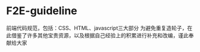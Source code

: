 # F2E-guideline
前端代码规范，包括：CSS、HTML、javascript三大部分
为避免重复造轮子，在此借鉴了许多其他宝贵资源，以及根据自己经验上的积累进行补充和改编，谨此奉献给大家
